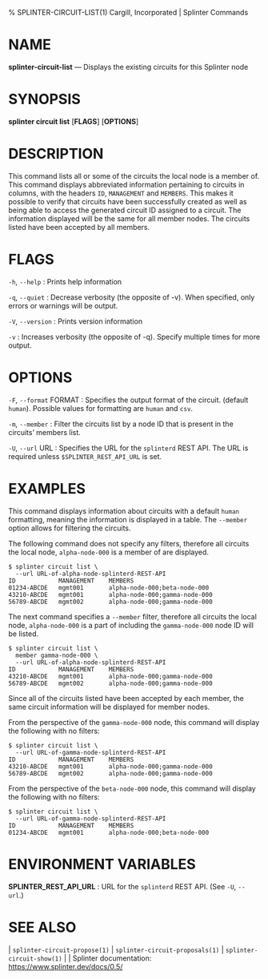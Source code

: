 % SPLINTER-CIRCUIT-LIST(1) Cargill, Incorporated | Splinter Commands
<!--
  Copyright 2018-2020 Cargill Incorporated
  Licensed under Creative Commons Attribution 4.0 International License
  https://creativecommons.org/licenses/by/4.0/
-->

NAME
====

**splinter-circuit-list** — Displays the existing circuits for this Splinter node

SYNOPSIS
========
**splinter circuit list** \[**FLAGS**\] \[**OPTIONS**\]

DESCRIPTION
===========
This command lists all or some of the circuits the local node is a member of.
This command displays abbreviated information pertaining to circuits in columns,
with the headers `ID`, `MANAGEMENT` and `MEMBERS`. This makes it possible to
verify that circuits have been successfully created as well as being able to
access the generated circuit ID assigned to a circuit. The information displayed
will be the same for all member nodes. The circuits listed have been accepted by
all members.

FLAGS
=====
`-h`, `--help`
: Prints help information

`-q`, `--quiet`
: Decrease verbosity (the opposite of -v). When specified, only errors or
  warnings will be output.

`-V`, `--version`
: Prints version information

`-v`
: Increases verbosity (the opposite of -q). Specify multiple times for more
  output.

OPTIONS
=======
`-F`, `--format` FORMAT
: Specifies the output format of the circuit. (default `human`). Possible values
  for formatting are `human` and `csv`.

`-m`, `--member` <member>
: Filter the circuits list by a node ID that is present in the circuits’ members
  list.

`-U`, `--url` URL
: Specifies the URL for the `splinterd` REST API. The URL is required unless
  `$SPLINTER_REST_API_URL` is set.

EXAMPLES
========
This command displays information about circuits with a default `human`
formatting, meaning the information is displayed in a table. The `--member` option
allows for filtering the circuits.

The following command does not specify any filters, therefore all circuits
the local node, `alpha-node-000` is a member of are displayed.
```
$ splinter circuit list \
  --url URL-of-alpha-node-splinterd-REST-API
ID            MANAGEMENT    MEMBERS
01234-ABCDE   mgmt001       alpha-node-000;beta-node-000
43210-ABCDE   mgmt001       alpha-node-000;gamma-node-000
56789-ABCDE   mgmt002       alpha-node-000;gamma-node-000
```

The next command specifies a `--member` filter, therefore all circuits
the local node, `alpha-node-000` is a part of including the `gamma-node-000` node
ID will be listed.
```
$ splinter circuit list \
  member gamma-node-000 \
  --url URL-of-alpha-node-splinterd-REST-API
ID            MANAGEMENT    MEMBERS
43210-ABCDE   mgmt001       alpha-node-000;gamma-node-000
56789-ABCDE   mgmt002       alpha-node-000;gamma-node-000
```

Since all of the circuits listed have been accepted by each member, the same
circuit information will be displayed for member nodes.

From the perspective of the `gamma-node-000` node, this command will display the
following with no filters:
```
$ splinter circuit list \
  --url URL-of-gamma-node-splinterd-REST-API
ID            MANAGEMENT    MEMBERS
43210-ABCDE   mgmt001       alpha-node-000;gamma-node-000
56789-ABCDE   mgmt002       alpha-node-000;gamma-node-000
```

From the perspective of the `beta-node-000` node, this command will display the
following with no filters:
```
$ splinter circuit list \
  --url URL-of-gamma-node-splinterd-REST-API
ID            MANAGEMENT    MEMBERS
01234-ABCDE   mgmt001       alpha-node-000;beta-node-000
```

ENVIRONMENT VARIABLES
=====================
**SPLINTER_REST_API_URL**
: URL for the `splinterd` REST API. (See `-U`, `--url`.)

SEE ALSO
========
| `splinter-circuit-propose(1)`
| `splinter-circuit-proposals(1)`
| `splinter-circuit-show(1)`
|
| Splinter documentation: https://www.splinter.dev/docs/0.5/
